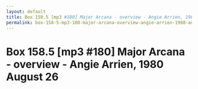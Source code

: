 ```yaml
---
layout: default
title: Box 158.5 [mp3 #180] Major Arcana - overview - Angie Arrien, 1980 August 26
permalink: box-158-5-mp3-180-major-arcana-overview-angie-arrien-1980-august-26
---
```

<!-- Add an essay or interpretive material below this line,
using HTML or markdown.  Do not modify this file above this line -->
# Box 158.5 [mp3 #180] Major Arcana - overview - Angie Arrien, 1980 August 26
